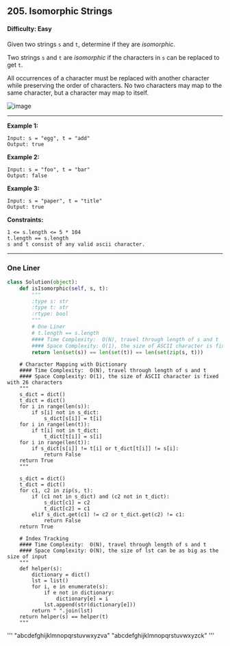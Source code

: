 ## 205. Isomorphic Strings

#### Difficulty: Easy

Given two strings ```s``` and ```t```, determine if they are _isomorphic_.

Two strings ```s``` and ```t``` are _isomorphic_ if the characters in ```s``` can be replaced to get ```t```.

All occurrences of a character must be replaced with another character while preserving the order of characters. No two characters may map to the same character, but a character may map to itself.

![image](https://user-images.githubusercontent.com/35042430/205199206-d37e438b-bb8a-4645-8721-7610eb1f536c.png)

---

__Example 1:__
```
Input: s = "egg", t = "add"
Output: true
```

__Example 2:__
```
Input: s = "foo", t = "bar"
Output: false
```

__Example 3:__
```
Input: s = "paper", t = "title"
Output: true
```
 
__Constraints:__
```
1 <= s.length <= 5 * 104
t.length == s.length
s and t consist of any valid ascii character.
```

---

### One Liner
        
```Python
class Solution(object):
    def isIsomorphic(self, s, t):
        """
        :type s: str
        :type t: str
        :rtype: bool
        """
        # One Liner
        # t.length == s.length
        #### Time Complexity:  O(N), travel through length of s and t
        #### Space Complexity: O(1), the size of ASCII character is fixed with 26 characters     
        return len(set(s)) == len(set(t)) == len(set(zip(s, t)))
```

        # Character Mapping with Dictionary
        #### Time Complexity:  O(N), travel through length of s and t
        #### Space Complexity: O(1), the size of ASCII character is fixed with 26 characters
        """
        s_dict = dict()
        t_dict = dict()
        for i in range(len(s)):
            if s[i] not in s_dict:
                s_dict[s[i]] = t[i]
        for i in range(len(t)):
            if t[i] not in t_dict:
                t_dict[t[i]] = s[i]
        for i in range(len(t)):
            if s_dict[s[i]] != t[i] or t_dict[t[i]] != s[i]:
                return False
        return True
        """  

        s_dict = dict()
        t_dict = dict()                    
        for c1, c2 in zip(s, t):
            if (c1 not in s_dict) and (c2 not in t_dict):
                s_dict[c1] = c2
                t_dict[c2] = c1
            elif s_dict.get(c1) != c2 or t_dict.get(c2) != c1:
                return False
        return True

        # Index Tracking
        #### Time Complexity:  O(N), travel through length of s and t
        #### Space Complexity: O(N), the size of lst can be as big as the size of input
        """
        def helper(s):
            dictionary = dict()
            lst = list()
            for i, e in enumerate(s):
                if e not in dictionary:
                    dictionary[e] = i
                lst.append(str(dictionary[e]))
            return " ".join(lst)
        return helper(s) == helper(t)
        """
'''
"abcdefghijklmnopqrstuvwxyzva"
"abcdefghijklmnopqrstuvwxyzck"
'''
